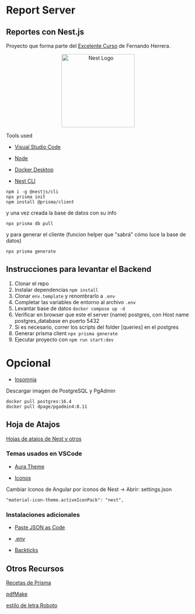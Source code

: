 # Report Server

## Reportes con Nest.js

Proyecto que forma parte del [Excelente Curso](https://www.udemy.com/course/nestjs-reportes/) de Fernando Herrera.

<p align="center">
  <a href="http://nestjs.com/" target="blank"><img src="https://nestjs.com/img/logo-small.svg" width="200" alt="Nest Logo" /></a>
</p>

Tools used

* [Visual Studio Code](https://code.visualstudio.com/)

* [Node](https://nodejs.org/en)

* [Docker Desktop](https://www.docker.com/get-started)

* [Nest CLI](https://docs.nestjs.com/first-steps)

```
npm i -g @nestjs/cli
npx prisma init
npm install @prisma/client
```

y una vez creada la base de datos con su info

```
npx prisma db pull
```

y para generar el cliente (funcion helper que "sabrá" cómo luce la base de datos)

```
npx prisma generate
```

## Instrucciones para levantar el Backend

1. Clonar el repo
2. Instalar dependencias `npm install`
3. Clonar `env.template` y renombrarlo a `.env`
4. Completar las variables de entorno al archivo `.env`
5. Levantar base de datos `docker compose up -d`
6. Verificar en browser que este el server (name) postgres, con Host name postgres_database en puerto 5432
7. Si es necesario, correr los scripts del folder [queries] en el postgres
8. Generar prisma client `npx prisma generate`
9. Ejecutar proyecto con `npm run start:dev`

# Opcional

* [Insomnia](https://insomnia.rest/)

Descargar imagen de PostgreSQL y PgAdmin

```
docker pull postgres:16.4
docker pull dpage/pgadmin4:8.11
```

## Hoja de Atajos

[Hojas de atajos de Nest y otros](https://cursos.devtalles.com/pages/mas-talento)

### Temas usados en VSCode

* [Aura Theme](https://marketplace.visualstudio.com/items?itemName=DaltonMenezes.aura-theme)

* [Iconos](https://marketplace.visualstudio.com/items?itemName=PKief.material-icon-theme)

Cambiar íconos de Angular por íconos de Nest -> Abrir: settings.json

```
"material-icon-theme.activeIconPack": "nest",
```

### Instalaciones adicionales

* [Paste JSON as Code](https://marketplace.visualstudio.com/items?itemName=quicktype.quicktype)

* [.env](https://marketplace.visualstudio.com/items?itemName=mikestead.dotenv)

* [Backticks](https://marketplace.visualstudio.com/items?itemName=fractalbrew.backticks)

## Otros Recursos

[Recetas de Prisma](https://docs.nestjs.com/recipes/prisma)

[pdfMake](http://pdfmake.org/#/)

[estilo de letra Roboto](https://fonts.google.com/?query=roboto)
